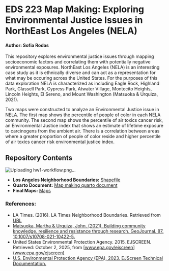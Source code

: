 # EDS 223 Map Making: Exploring Environmental Justice Issues in NorthEast Los Angeles (NELA) 
#### Author: Sofia Rodas
This repository explores environmental justice issues through mapping socioeconomic factors and correlating them with potentially negative environmental exposures. NorthEast Los Angeles (NELA) is an interesting case study as it is ethnically diverse and can act as a representation for what may be occuring across the United States. For the purposes of this data exploration NELA is characterized as including Eagle Rock, Highland Park, Glassell Park, Cypress Park, Atwater Village, Montecito Heights, Lincoln Heights, El Sereno, and Mount Washington (Matsuoka & Urquiza, 2021). 

Two maps were constructed to analyze an Environmental Justice issue in NELA. The first map shows the percentile of people of color in each NELA community. The second map shows the percentile of air toxics cancer risk, an Environmental Justice index that shows an estimate of lifetime exposure to carcinogens from the ambient air. There is a correlation between areas where a greater proportion of people of color reside and higher percentile of air toxics cancer risk environmental justice index.

## Repository Contents
![Uploading hw1-workflow.png…]()


- **Los Angeles Neighborhood Boundaries:** [Shapefile](https://github.com/sofiiir/eds223-hw1/tree/main/LA_Times_Neighborhood_Boundaries-shp)
- **Quarto Document:** [Map making quarto document](https://github.com/sofiiir/eds223-hw1/blob/main/hw1-eje.qmd)
- **Final Maps:** [Maps](https://github.com/sofiiir/eds223-hw1/tree/main/maps)


### References:

- LA Times. (2016). LA Times Neighborhood Boundaries. Retrieved from [URL](https://geohub.lacity.org/datasets/d6c55385a0e749519f238b77135eafac_0/about)
- [Matsuoka, Martha & Urquiza, John. (2021). Building community knowledge, resilience and resistance through research. GeoJournal. 87. 10.1007/s10708-021-10422-5.](https://www.researchgate.net/publication/351828642_Building_community_knowledge_resilience_and_resistance_through_research)
- United States Environmental Protection Agency. 2015. EJSCREEN. Retrieved: October 2, 2025, from  [www.epa.gov/ejscreen](www.epa.gov/ejscreen)
- [U.S. Environmental Protection Agency (EPA), 2023. EJScreen Technical Documentation.](https://drive.google.com/file/d/1nG6Nj1bXfzQFOVMO8Km3eNy4SWu1YcIQ/view)
